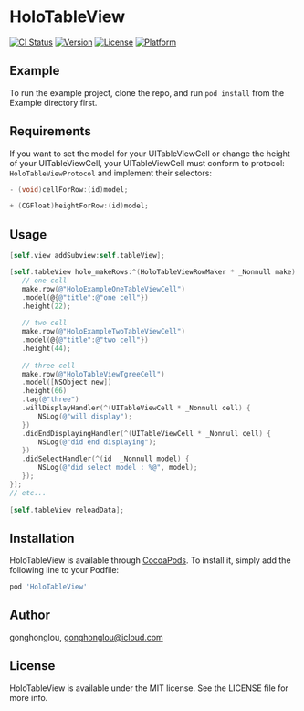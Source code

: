 # HoloTableView

[![CI Status](https://img.shields.io/travis/gonghonglou/HoloTableView.svg?style=flat)](https://travis-ci.org/gonghonglou/HoloTableView)
[![Version](https://img.shields.io/cocoapods/v/HoloTableView.svg?style=flat)](https://cocoapods.org/pods/HoloTableView)
[![License](https://img.shields.io/cocoapods/l/HoloTableView.svg?style=flat)](https://cocoapods.org/pods/HoloTableView)
[![Platform](https://img.shields.io/cocoapods/p/HoloTableView.svg?style=flat)](https://cocoapods.org/pods/HoloTableView)

## Example

To run the example project, clone the repo, and run `pod install` from the Example directory first.

## Requirements

If you want to set the model for your UITableViewCell or change the height of your UITableViewCell, your UITableViewCell must conform to protocol: `HoloTableViewProtocol` and implement their selectors: 

```objective-c
- (void)cellForRow:(id)model;

+ (CGFloat)heightForRow:(id)model;
```

## Usage

```objective-c
[self.view addSubview:self.tableView];

[self.tableView holo_makeRows:^(HoloTableViewRowMaker * _Nonnull make) {
   // one cell
   make.row(@"HoloExampleOneTableViewCell")
   .model(@{@"title":@"one cell"})
   .height(22);
   
   // two cell
   make.row(@"HoloExampleTwoTableViewCell")
   .model(@{@"title":@"two cell"})
   .height(44);
   
   // three cell
   make.row(@"HoloTableViewTgreeCell")
   .model([NSObject new])
   .height(66)
   .tag(@"three")
   .willDisplayHandler(^(UITableViewCell * _Nonnull cell) {
       NSLog(@"will display");
   })
   .didEndDisplayingHandler(^(UITableViewCell * _Nonnull cell) {
       NSLog(@"did end displaying");
   })
   .didSelectHandler(^(id  _Nonnull model) {
       NSLog(@"did select model : %@", model);
   });
}];
// etc...
    
[self.tableView reloadData];

```

## Installation

HoloTableView is available through [CocoaPods](https://cocoapods.org). To install
it, simply add the following line to your Podfile:

```ruby
pod 'HoloTableView'
```

## Author

gonghonglou, gonghonglou@icloud.com

## License

HoloTableView is available under the MIT license. See the LICENSE file for more info.


